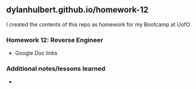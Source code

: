 ## dylanhulbert.github.io/homework-12
I created the contents of this repo as homework for my Bootcamp at UofO
### Homework 12: Reverse Engineer
* Google Doc links
### Additional notes/lessons learned
-